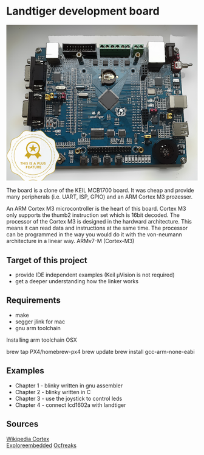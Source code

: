 
# Landtiger development board

![alt text](https://raw.githubusercontent.com/Fachher/landtiger/master/resources/landtiger.png "Landtiger Board")

The board is a clone of the KEIL MCB1700 board. It was cheap and provide many peripherals (i.e. UART, ISP, GPIO) and an ARM Cortex M3 prozesser. 

An ARM Cortex M3 microcontroller is the heart of this board. Cortex M3 only supports the thumb2 instruction set which is 16bit decoded.
The processor of the Cortex M3 is designed in the hardward architecture. This means it can read data and instructions at the same time.
The processor can be programmed in the way you would do it with the von-neumann architecture in a linear way.
ARMv7-M (Cortex-M3)

## Target of this project
* provide IDE independent examples (Keil µVision is not required)
* get a deeper understanding how the linker works

## Requirements
* make
* segger jlink for mac
* gnu arm toolchain

Installing arm toolchain OSX

brew tap PX4/homebrew-px4
brew update
brew install gcc-arm-none-eabi

## Examples
* Chapter 1 - blinky written in gnu assembler 
* Chapter 2 - blinky written in C
* Chapter 3 - use the joystick to control leds
* Chapter 4 - connect lcd1602a with landtiger

## Sources
[Wikipedia Cortex](https://de.wikipedia.org/wiki/ARM_Cortex-M3)   
[Exploreembedded](http://exploreembedded.com/wiki/LPC1768:_Lcd_4bit)
[Ocfreaks](http://www.ocfreaks.com/lpc1768-gpio-programming-tutorial/)

